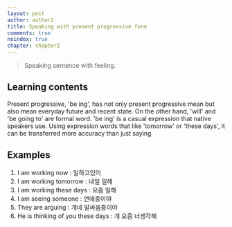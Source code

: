 ```yaml
---
layout: post
author: author2
title: Speaking with present progressive form
comments: true
noindex: true
chapter: chapter2
---
```

>Speaking sentence with feeling.

## Learning contents
Present progressive, 'be ing', has not only present progressive mean but also mean everyday future and recent state.
On the other hand, 'will' and 'be going to' are formal word. 'be ing' is a casual expression that native speakers use.
Using expression words that like 'tomorrow' or 'these days', it can be transferred more accuracy than just saying

## Examples
1. I am working now 
: 일하고있어
2. I am working tomorrow 
: 내일 일해
3. I am working these days 
: 요즘 일해
4. I am seeing someone 
: 연애중이야
5. They are arguing 
: 걔네 말싸움중이야
6. He is thinking of you these days 
: 걔 요즘 너생각해
